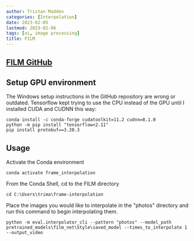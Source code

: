 ```yaml
---
author: Tristan Madden
categories: [Interpolation]
date: 2023-02-05
lastmod: 2023-02-06
tags: [ai, image processing]
title: FILM
---
```


<h2><a href="https://github.com/google-research/frame-interpolation" title="FILM">FILM GitHub</a></h2>

<h2>Setup GPU environment</h2>
The Windows setup instructions in the GitHub repository are wrong or outdated. Tensorflow kept trying to use the CPU instead of the GPU until I installed CUDA and CUDNN this way:

```Shell
conda install -c conda-forge cudatoolkit=11.2 cudnn=8.1.0
python -m pip install "tensorflow<2.11"
pip install protobuf==3.20.3
```

<h2>Usage</h2>

Activate the Conda environment

```Shell
conda activate frame_interpolation
```

From the Conda Shell, cd to the FILM directory

```Shell
cd C:\Users\trima\frame-interpolation
```

Place the images you would like to interpolate in the "photos" directory and run this command to begin interpolating them.

```Shell
python -m eval.interpolator_cli --pattern "photos" --model_path pretrained_models\film_net\Style\saved_model --times_to_interpolate 1 --output_video
```